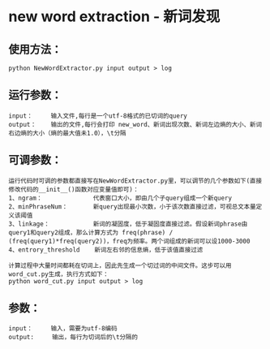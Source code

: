 # new word extraction - 新词发现

## 使用方法：
    python NewWordExtractor.py input output > log
## 运行参数：
    input：     输入文件,每行是一个utf-8格式的已切词的query
    output：    输出的文件,每行会打印 new_word、新词出现次数、新词左边熵的大小、新词右边熵的大小（熵的最大值未1.0），\t分隔

## 可调参数：
    运行代码时可调的参数都直接写在NewWordExtractor.py里，可以调节的几个参数如下(直接修改代码的__init__()函数对应变量值即可)：
    1、ngram：              代表窗口大小，即由几个子query组成一个新query
    2、minPhraseNum：       新query出现最小次数，小于该次数直接过滤，可视总文本量定义该阈值
    3、linkage：            新词的凝固度，低于凝固度直接过滤。假设新词phrase由query1和query2组成，那么计算方式为 freq(phrase) / (freq(query1)*freq(query2))，freq为频率。两个词组成的新词可以设1000-3000
    4、entrory_threshold    新词左右邻的信息熵，低于该值直接过滤
  
    计算过程中大量时间都耗在切词上，因此先生成一个切过词的中间文件。这步可以用word_cut.py生成，执行方式如下：
    python word_cut.py input output > log
## 参数：
    input：     输入，需要为utf-8编码
    output:     输出，每行为切词后的\t分隔的

